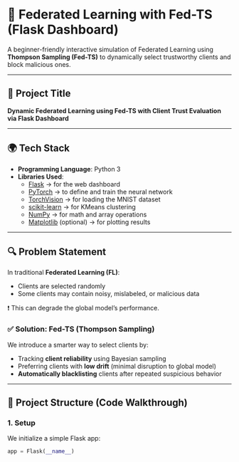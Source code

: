 # 🧠 Federated Learning with Fed-TS (Flask Dashboard)

A beginner-friendly interactive simulation of Federated Learning using **Thompson Sampling (Fed-TS)** to dynamically select trustworthy clients and block malicious ones.

---

## 📌 Project Title

**Dynamic Federated Learning using Fed-TS with Client Trust Evaluation via Flask Dashboard**

---

## 🌍 Tech Stack

- **Programming Language**: Python 3
- **Libraries Used**:
  - [Flask](https://flask.palletsprojects.com/) → for the web dashboard
  - [PyTorch](https://pytorch.org/) → to define and train the neural network
  - [TorchVision](https://pytorch.org/vision/stable/index.html) → for loading the MNIST dataset
  - [scikit-learn](https://scikit-learn.org/) → for KMeans clustering
  - [NumPy](https://numpy.org/) → for math and array operations
  - [Matplotlib](https://matplotlib.org/) (optional) → for plotting results

---

## 🔍 Problem Statement

In traditional **Federated Learning (FL)**:
- Clients are selected randomly
- Some clients may contain noisy, mislabeled, or malicious data

❗ This can degrade the global model’s performance.

### ✅ Solution: Fed-TS (Thompson Sampling)
We introduce a smarter way to select clients by:
- Tracking **client reliability** using Bayesian sampling
- Preferring clients with **low drift** (minimal disruption to global model)
- **Automatically blacklisting** clients after repeated suspicious behavior

---

## 🧠 Project Structure (Code Walkthrough)

### 1. **Setup**
We initialize a simple Flask app:
```python
app = Flask(__name__)
